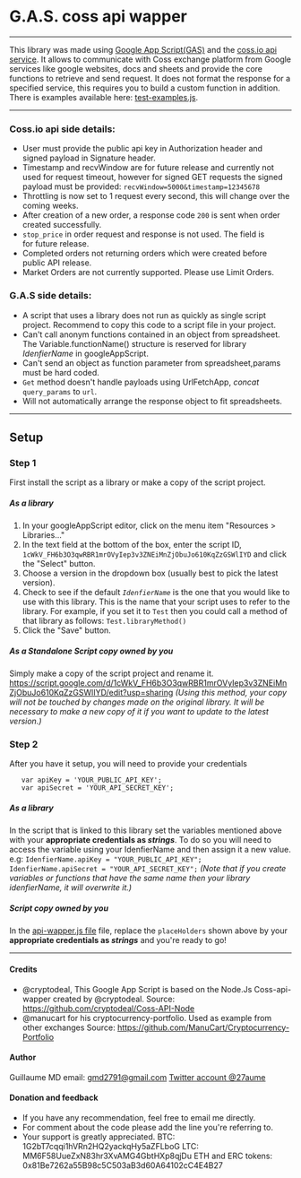 
# G.A.S. coss api wapper
---
This library was made using [Google App Script(GAS)](https://developers.google.com/apps-script/) and the [coss.io api service](https://api.coss.io/v1/spec#api-Order-orderDetailsPost).
It allows to communicate with Coss exchange platform from Google services like google websites,
docs and sheets and provide the core functions to retrieve and send request.
It does not format the response for a specified service, this requires you to
build a custom function in addition. There is examples available here: [test-examples.js](test-examples.js).

---
### Coss.io api side details:
- User must provide the public api key in Authorization header and      
  signed payload in Signature header.
- Timestamp and recvWindow are for future release and currently not used
  for request timeout, however for signed GET requests the signed
  payload must be provided: `recvWindow=5000&timestamp=12345678`
- Throttling is now set to 1 request every second, this will change over
  the coming weeks.
- After creation of a new order, a response code `200` is sent when
  order created successfully.
- `stop_price` in order request and response is not used. The field is  
  for future release.
- Completed orders not returning orders which were created before public
  API release.
- Market Orders are not currently supported. Please use Limit Orders.

### G.A.S side details:
- A script that uses a library does not run as quickly as
  single script project. Recommend to copy this code to
  a script file in your project.
- Can't call anonym functions contained in an object from
  spreadsheet. The Variable.functionName() structure is
  reserved for library *IdenfierName* in googleAppScript.
- Can't send an object as function parameter from
  spreadsheet,params must be hard coded.
- `Get` method doesn't handle payloads using UrlFetchApp,
  *concat* `query_params` to `url`.
- Will not automatically arrange the response object to
  fit spreadsheets.

---
## Setup

### Step 1
First install the script as a library or make a copy of the script project.

##### As a library
1. In your googleAppScript editor, click on the menu item "Resources > Libraries..."
2. In the text field at the bottom of the box, enter the script ID,
`1cWkV_FH6b3O3qwRBR1mrOVyIep3v3ZNEiMnZjObuJo610KqZzGSWlIYD`
and click the "Select" button.
3. Choose a version in the dropdown box (usually best to pick the latest version).
4. Check to see if the default *`IdenfierName`* is the one that you would like to use
with this library. This is the name that your script uses to refer to the library.
For example, if you set it to `Test` then you could call a method of that library
as follows: `Test.libraryMethod()`
5. Click the "Save" button.

##### As a Standalone Script copy owned by you
Simply make a copy of the script project and rename it.
https://script.google.com/d/1cWkV_FH6b3O3qwRBR1mrOVyIep3v3ZNEiMnZjObuJo610KqZzGSWlIYD/edit?usp=sharing
*(Using this method, your copy will not be touched by changes made on the original library.
It will be necessary to make a new copy of it if you want to update to the latest version.)*

### Step 2
After you have it setup, you will need to provide your credentials
```
   var apiKey = 'YOUR_PUBLIC_API_KEY';
   var apiSecret = 'YOUR_API_SECRET_KEY';
```
##### As a library
In the script that is linked to this library set the variables mentioned above with your **appropriate credentials as *strings***.
To do so you will need to access the variable using your IdenfierName and then assign it a new value. e.g:
`IdenfierName.apiKey = "YOUR_PUBLIC_API_KEY";`
`IdenfierName.apiSecret = "YOUR_API_SECRET_KEY";`
*(Note that if you create variables or functions that have the same name then your library idenfierName, it will overwrite it.)*

##### Script copy owned by you
In the [api-wapper.js file](api-wapper.js) file, replace the `placeHolders` shown above by your **appropriate credentials as *strings***
and you're ready to go!

---
#### Credits
- @cryptodeal, This Google App Script is based on the Node.Js
  Coss-api-wapper created by @cryptodeal.
  Source: https://github.com/cryptodeal/Coss-API-Node
- @manucart for his cryptocurrency-portfolio.
  Used as example from other exchanges
  Source: https://github.com/ManuCart/Cryptocurrency-Portfolio

#### Author
Guillaume MD
email: gmd2791@gmail.com
[Twitter account @27aume](https://twitter.com/@27aume)

#### Donation	and feedback
- If you have any recommendation, feel free to email me directly.
- For comment about the code please add the line you're referring to.
- Your support is greatly appreciated.
		BTC:	1G2bT7cqqi1hVRn2HQ2yackqHy5aZFLboG
		LTC:	MM6F58UueZxN83hr3XvAMG4GbtHXp8qjDu
		ETH and ERC tokens:	0x81Be7262a55B98c5C503aB3d60A64102cC4E4B27

